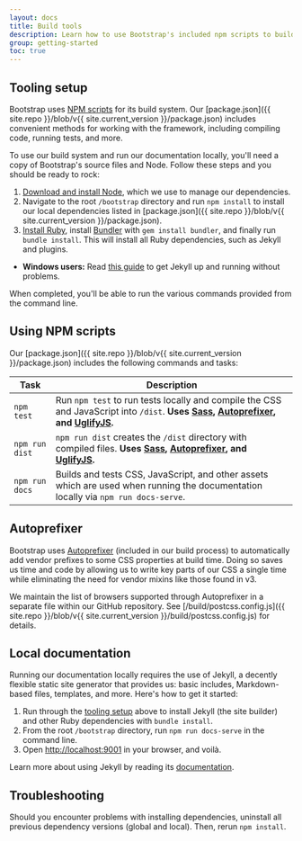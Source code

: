```yaml
---
layout: docs
title: Build tools
description: Learn how to use Bootstrap's included npm scripts to build our documentation, compile source code, run tests, and more.
group: getting-started
toc: true
---
```


## Tooling setup

Bootstrap uses [NPM scripts](https://docs.npmjs.com/misc/scripts) for its build system. Our [package.json]({{ site.repo }}/blob/v{{ site.current_version }}/package.json) includes convenient methods for working with the framework, including compiling code, running tests, and more.

To use our build system and run our documentation locally, you'll need a copy of Bootstrap's source files and Node. Follow these steps and you should be ready to rock:

1. [Download and install Node](https://nodejs.org/download/), which we use to manage our dependencies.
2. Navigate to the root `/bootstrap` directory and run `npm install` to install our local dependencies listed in [package.json]({{ site.repo }}/blob/v{{ site.current_version }}/package.json).
3. [Install Ruby][install-ruby], install [Bundler][gembundler] with `gem install bundler`, and finally run `bundle install`. This will install all Ruby dependencies, such as Jekyll and plugins.
  - **Windows users:** Read [this guide](https://jekyllrb.com/docs/windows/) to get Jekyll up and running without problems.

When completed, you'll be able to run the various commands provided from the command line.

[install-ruby]: https://www.ruby-lang.org/en/documentation/installation/
[gembundler]: https://bundler.io/

## Using NPM scripts

Our [package.json]({{ site.repo }}/blob/v{{ site.current_version }}/package.json) includes the following commands and tasks:

| Task | Description |
| --- | --- |
| `npm test` | Run `npm test` to run tests locally and compile the CSS and JavaScript into `/dist`. **Uses [Sass](http://sass-lang.com/), [Autoprefixer][autoprefixer], and [UglifyJS](http://lisperator.net/uglifyjs/).** |
| `npm run dist` | `npm run dist` creates the `/dist` directory with compiled files. **Uses [Sass](http://sass-lang.com/), [Autoprefixer][autoprefixer], and [UglifyJS](http://lisperator.net/uglifyjs/).** |
| `npm run docs` | Builds and tests CSS, JavaScript, and other assets which are used when running the documentation locally via `npm run docs-serve`. |

## Autoprefixer

Bootstrap uses [Autoprefixer][autoprefixer] (included in our build process) to automatically add vendor prefixes to some CSS properties at build time. Doing so saves us time and code by allowing us to write key parts of our CSS a single time while eliminating the need for vendor mixins like those found in v3.

We maintain the list of browsers supported through Autoprefixer in a separate file within our GitHub repository. See [/build/postcss.config.js]({{ site.repo }}/blob/v{{ site.current_version }}/build/postcss.config.js) for details.

## Local documentation

Running our documentation locally requires the use of Jekyll, a decently flexible static site generator that provides us: basic includes, Markdown-based files, templates, and more. Here's how to get it started:

1. Run through the [tooling setup](#tooling-setup) above to install Jekyll (the site builder) and other Ruby dependencies with `bundle install`.
2. From the root `/bootstrap` directory, run `npm run docs-serve` in the command line.
3. Open <http://localhost:9001> in your browser, and voilà.

Learn more about using Jekyll by reading its [documentation](https://jekyllrb.com/docs/home/).

## Troubleshooting

Should you encounter problems with installing dependencies, uninstall all previous dependency versions (global and local). Then, rerun `npm install`.

[autoprefixer]: https://github.com/postcss/autoprefixer

